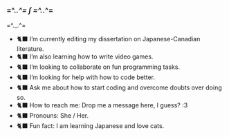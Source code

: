 ### =^._.^= ∫ =^._.^=
=^._.^=
- 🐈‍⬛ I’m currently editing my dissertation on Japanese-Canadian literature. 
- 🐈‍⬛ I’m also learning how to write video games. 
- 🐈‍⬛ I’m looking to collaborate on fun programming tasks. 
- 🐈‍⬛ I’m looking for help with how to code better. 
- 🐈‍⬛ Ask me about how to start coding and overcome doubts over doing so. 
- 🐈‍⬛ How to reach me: Drop me a message here, I guess? :3 
- 🐈‍⬛ Pronouns: She / Her. 
- 🐈‍⬛ Fun fact: I am learning Japanese and love cats. 
